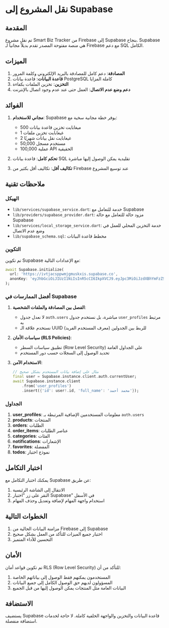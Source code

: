 # نقل المشروع إلى Supabase

## المقدمة

تم نقل مشروع Smart Biz Tracker من Firebase إلى Supabase بنجاح. Supabase هي منصة مفتوحة المصدر تقدم بديلاً مجانياً لـ Firebase مع دعم SQL الكامل.

## الميزات

1. **المصادقة**: دعم كامل للمصادقة بالبريد الإلكتروني وكلمة المرور
2. **قاعدة البيانات**: قاعدة بيانات PostgreSQL كاملة المزايا
3. **التخزين**: تخزين الملفات بكفاءة 
4. **دعم وضع عدم الاتصال**: العمل حتى عند عدم وجود اتصال بالإنترنت

## الفوائد

1. **مجاني للاستخدام**: Supabase يوفر خطة مجانية سخية مع:
   - 500 ميغابايت تخزين قاعدة بيانات
   - 1 غيغابايت تخزين ملفات
   - 2 غيغابايت نقل بيانات شهريًا
   - 50,000 مستخدم مسجل
   - 100,000 عملية API الحقيقية

2. **تحكم كامل**: قاعدة بيانات SQL تقليدية يمكن الوصول إليها مباشرة

3. **تكاليف أقل**: تكاليف أقل بكثير من Firebase عند توسيع المشروع

## ملاحظات تقنية

### الهيكل

- `lib/services/supabase_service.dart`: خدمة للتعامل مع Supabase
- `lib/providers/supabase_provider.dart`: مزود حالة للتعامل مع حالة Supabase
- `lib/services/local_storage_service.dart`: خدمة التخزين المحلي للعمل في وضع عدم الاتصال
- `lib/supabase_schema.sql`: مخطط قاعدة البيانات

### التكوين

تم تكوين Supabase مع الإعدادات التالية:

```dart
await Supabase.initialize(
  url: 'https://ivtjacsppwmjgmuskxis.supabase.co',
  anonKey: 'eyJhbGciOiJIUzI1NiIsInR5cCI6IkpXVCJ9.eyJpc3MiOiJzdXBhYmFzZSIsInJlZiI6Iml2dGphY3NwcHdtamdtdXNreGlzIiwicm9sZSI6ImFub24iLCJpYXQiOjE3NDc3NzUyMjUsImV4cCI6MjA2MzM1MTIyNX0.Ls9Kh3VHhIebuied6N1-QlWkSrEDuLl5vy3XkUVRjHw',
);
```

### أفضل الممارسات في Supabase

1. **الفصل بين المصادقة والملفات الشخصية**:
   - لا نعدل جدول `auth.users` مباشرة، بل نستخدم جدول `user_profiles` مرتبط به
   - نستخدم علاقة الـ UUID (معرف المستخدم الفريد) للربط بين الجدولين

2. **سياسات الأمان (RLS Policies)**:
   - تطبيق سياسات السطر (Row Level Security) على الجداول العامة
   - تحديد الوصول إلى السجلات حسب دور المستخدم

3. **الاستخدام الآمن**:
   ```dart
   // مثال على إضافة بيانات المستخدم بشكل صحيح
   final user = Supabase.instance.client.auth.currentUser;
   await Supabase.instance.client
       .from('user_profiles')
       .insert({'id': user!.id, 'full_name': 'محمد أحمد'});
   ```

### الجداول

1. **user_profiles**: معلومات المستخدمين الإضافية المرتبطة بـ `auth.users`
2. **products**: المنتجات
3. **orders**: الطلبات
4. **order_items**: عناصر الطلبات
5. **categories**: الفئات
6. **notifications**: الإشعارات
7. **favorites**: المفضلة
8. **todos**: نموذج اختبار

## اختبار التكامل

يمكنك اختبار التكامل مع Supabase عن طريق:

1. الانتقال إلى الشاشة الرئيسية
2. النقر على زر "اختبار Supabase" في الأسفل
3. استخدام واجهة المهام لإضافة وتعديل وحذف المهام

## الخطوات التالية

1. مزامنة البيانات الحالية من Firebase إلى Supabase
2. اختبار جميع الميزات للتأكد من العمل بشكل صحيح
3. التحسين للأداء المتميز 

## الأمان

تم تكوين قواعد أمان RLS (Row Level Security) للتأكد من أن:

1. المستخدمون يمكنهم فقط الوصول إلى بياناتهم الخاصة
2. المسؤولون لديهم حق الوصول الكامل إلى جميع البيانات
3. البيانات العامة مثل المنتجات يمكن الوصول إليها من قبل الجميع

## الاستضافة

يستضيف Supabase قاعدة البيانات والتخزين والواجهة الخلفية كاملة. لا حاجة لخدمات استضافة منفصلة. 